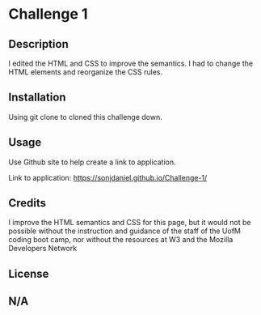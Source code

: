 # Challenge 1

## Description
I edited the HTML and CSS to improve the semantics. I had to change the HTML elements and reorganize the CSS rules.  


## Installation

Using git clone to cloned this challenge down. 

## Usage

Use Github site to help create a link to application.

Link to application: https://sonjdaniel.github.io/Challenge-1/

## Credits

I improve the HTML semantics and CSS for this page, but it would not be possible without the instruction and guidance of the staff of the UofM coding boot camp, nor without the resources at W3 and  the Mozilla Developers Network

## License

N/A
---